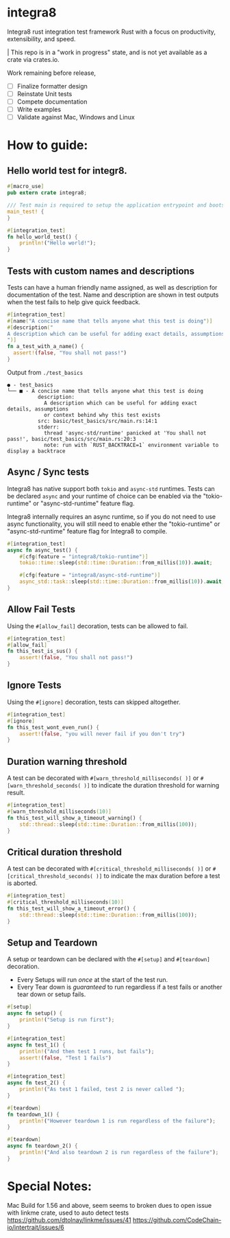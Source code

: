 # integra8
Integra8 rust integration test framework Rust with a focus on productivity, extensibility, and speed.

| This repo is in a "work in progress" state, and is not yet available as a crate via crates.io.

Work remaining before release,
- [ ] Finalize formatter design
- [ ] Reinstate Unit tests
- [ ] Compete documentation
- [ ] Write examples
- [ ] Validate against Mac, Windows and Linux

# How to guide:

## Hello world test for integr8.

```rust
#[macro_use]
pub extern crate integra8;

/// Test main is required to setup the application entrypoint and bootstrap the test framework
main_test! {
}

#[integration_test]
fn hello_world_test() {
    println!("Hello world!");
}
```

## Tests with custom names and descriptions
Tests can have a human friendly name assigned, as well as description for documentation of the test.
Name and description are shown in test outputs when the test fails to help give quick feedback.

```rust
#[integration_test]
#[name("A concise name that tells anyone what this test is doing")]
#[description("
A description which can be useful for adding exact details, assumptions or context behind why this test exists
")]
fn a_test_with_a_name() {
  assert!(false, "You shall not pass!")
}

```
Output from `./test_basics`

```
● - test_basics
└── ■ - A concise name that tells anyone what this test is doing
          description:
            A description which can be useful for adding exact details, assumptions 
            or context behind why this test exists
          src: basic/test_basics/src/main.rs:14:1
          stderr:
            thread 'async-std/runtime' panicked at 'You shall not pass!', basic/test_basics/src/main.rs:20:3
            note: run with `RUST_BACKTRACE=1` environment variable to display a backtrace

```

## Async / Sync tests
Integra8 has native support both `tokio` and `async-std` runtimes.
Tests can be declared `async` and your runtime of choice can be enabled 
via the \"tokio-runtime\" or \"async-std-runtime\" feature flag.

Integra8 internally requires an async runtime, so if you do not need to use async functionality, 
you will still need to enable ether the "tokio-runtime" or "async-std-runtime" feature flag for 
Integra8 to compile.

```rust
#[integration_test]
async fn async_test() {
    #[cfg(feature = "integra8/tokio-runtime")]
    tokio::time::sleep(std::time::Duration::from_millis(10)).await;

    #[cfg(feature = "integra8/async-std-runtime")]
    async_std::task::sleep(std::time::Duration::from_millis(10)).await;
}
```

## Allow Fail Tests
Using the `#[allow_fail]` decoration, tests can be allowed to fail.

```rust
#[integration_test]
#[allow_fail]
fn this_test_is_sus() {
    assert!(false, "You shall not pass!")
}
```

## Ignore Tests
Using the `#[ignore]` decoration, tests can skipped altogether.

```rust
#[integration_test]
#[ignore]
fn this_test_wont_even_run() {
    assert!(false, "you will never fail if you don't try")
}

```

## Duration warning threshold
A test can be decorated with `#[warn_threshold_milliseconds( )]`
or `#[warn_threshold_seconds( )]` to indicate the duration threshold 
for warning result.

```rust
#[integration_test]
#[warn_threshold_milliseconds(10)]
fn this_test_will_show_a_timeout_warning() {
    std::thread::sleep(std::time::Duration::from_millis(100));
}
```

## Critical duration threshold
A test can be decorated with `#[critical_threshold_milliseconds( )]`
or `#[critical_threshold_seconds( )]` to indicate the max duration 
before a test is aborted.

```rust
#[integration_test]
#[critical_threshold_milliseconds(10)]
fn this_test_will_show_a_timeout_error() {
    std::thread::sleep(std::time::Duration::from_millis(100));
}
```

## Setup and Teardown
A setup or teardown can be declared with the  `#[setup]` and `#[teardown]` decoration. 
- Every Setups will run _once_ at the start of the test run.
- Every Tear down is _guaranteed_ to run regardless if a test fails or another tear down or setup fails.

```rust
#[setup]
async fn setup() {
    println!("Setup is run first");
}

#[integration_test]
async fn test_1() {
    println!("And then test 1 runs, but fails");
    assert!(false, "Test 1 fails")
}

#[integration_test]
async fn test_2() {
    println!("As test 1 failed, test 2 is never called ");
}

#[teardown]
fn teardown_1() {
    println!("However teardown 1 is run regardless of the failure");
}

#[teardown]
async fn teardown_2() {
    println!("And also teardown 2 is run regardless of the failure");
}

```

# Special Notes:
Mac Build for 1.56 and above, seem seems to broken dues to open issue with linkme crate, used to auto detect tests
https://github.com/dtolnay/linkme/issues/41
https://github.com/CodeChain-io/intertrait/issues/6
